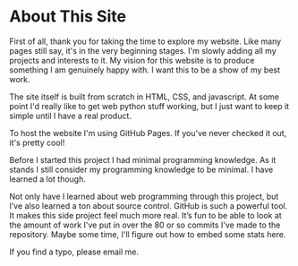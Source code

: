 # About This Site #

First of all, thank you for taking the time to explore my website. Like many pages still say, it's in the very beginning stages. I'm slowly adding all my projects and interests to it. My vision for this website is to produce something I am genuinely happy with. I want this to be a show of my best work.

The site itself is built from scratch in HTML, CSS, and javascript. At some point I'd really like to get web python stuff working, but I just want to keep it simple until I have a real product.

To host the website I'm using GitHub Pages. If you've never checked it out, it's pretty cool!

Before I started this project I had minimal programming knowledge. As it stands I still consider my programming knowledge to be minimal. I have learned a lot though.

Not only have I learned about web programming through this project, but I’ve also learned a ton about source control. GitHub is such a powerful tool. It makes this side project feel much more real. It’s fun to be able to look at the amount of work I've put in over the 80 or so commits I've made to the repository. Maybe some time, I'll figure out how to embed some stats here.

If you find a typo, please email me.